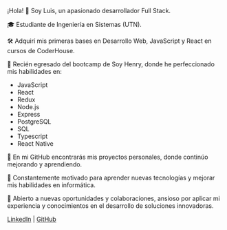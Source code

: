¡Hola! 👋 Soy Luis, un apasionado desarrollador Full Stack.

🎓 Estudiante de Ingeniería en Sistemas (UTN).

🛠️ Adquirí mis primeras bases en Desarrollo Web, JavaScript y React en cursos de CoderHouse.

🚀 Recién egresado del bootcamp de Soy Henry, donde he perfeccionado mis habilidades en:
- JavaScript
- React
- Redux
- Node.js
- Express
- PostgreSQL
- SQL
- Typescript
- React Native

🔗 En mi GitHub encontrarás mis proyectos personales, donde continúo mejorando y aprendiendo.

💪 Constantemente motivado para aprender nuevas tecnologías y mejorar mis habilidades en informática.

💬 Abierto a nuevas oportunidades y colaboraciones, ansioso por aplicar mi experiencia y conocimientos en el desarrollo de soluciones innovadoras.

[LinkedIn](https://www.linkedin.com/in/luis-defago-005840252/) | [GitHub](https://github.com/luisdefago)
